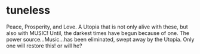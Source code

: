 # tuneless

Peace, Prosperity, and Love. A Utopia that is not only alive with these, but also with MUSIC! Until, the darkest times have begun because of one. The power source...Music...has been eliminated, swept away by the Utopia. Only one will restore this! or will he?
